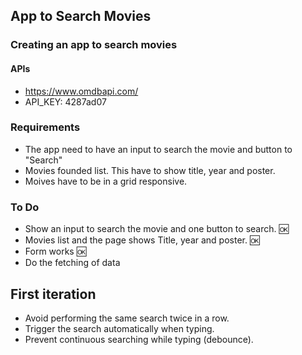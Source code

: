 ## App to Search Movies

### Creating an app to search movies

#### APIs
- https://www.omdbapi.com/
- API_KEY: 4287ad07

### Requirements

- The app need to have an input to search the movie and button to "Search"
- Movies founded list. This have to show title, year and poster.
- Moives have to be in a grid responsive.

### To Do

- Show an input to search the movie and one button to search. 🆗
- Movies list and the page shows Title, year and poster. 🆗
- Form works 🆗
- Do the fetching of data

## First iteration

- Avoid performing the same search twice in a row.
- Trigger the search automatically when typing.
- Prevent continuous searching while typing (debounce).